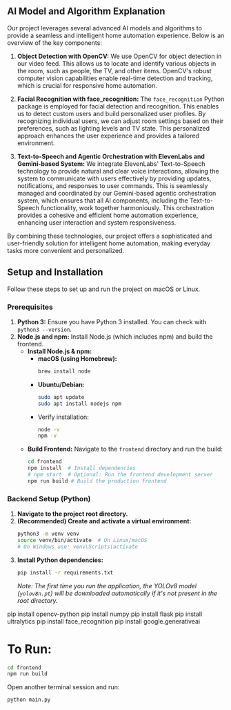 ## AI Model and Algorithm Explanation

Our project leverages several advanced AI models and algorithms to provide a seamless and intelligent home automation experience. Below is an overview of the key components:

1. **Object Detection with OpenCV:**
   We use OpenCV for object detection in our video feed. This allows us to locate and identify various objects in the room, such as people, the TV, and other items. OpenCV's robust computer vision capabilities enable real-time detection and tracking, which is crucial for responsive home automation.

2. **Facial Recognition with face_recognition:**
   The `face_recognition` Python package is employed for facial detection and recognition. This enables us to detect custom users and build personalized user profiles. By recognizing individual users, we can adjust room settings based on their preferences, such as lighting levels and TV state. This personalized approach enhances the user experience and provides a tailored environment.

3. **Text-to-Speech and Agentic Orchestration with ElevenLabs and Gemini-based System:**
   We integrate ElevenLabs' Text-to-Speech technology to provide natural and clear voice interactions, allowing the system to communicate with users effectively by providing updates, notifications, and responses to user commands. This is seamlessly managed and coordinated by our Gemini-based agentic orchestration system, which ensures that all AI components, including the Text-to-Speech functionality, work together harmoniously. This orchestration provides a cohesive and efficient home automation experience, enhancing user interaction and system responsiveness.

By combining these technologies, our project offers a sophisticated and user-friendly solution for intelligent home automation, making everyday tasks more convenient and personalized.


## Setup and Installation

Follow these steps to set up and run the project on macOS or Linux.

### Prerequisites

1.  **Python 3:** Ensure you have Python 3 installed. You can check with `python3 --version`.
2.  **Node.js and npm:** Install Node.js (which includes npm) and build the frontend.
    *   **Install Node.js & npm:**
        *   **macOS (using Homebrew):**
            ```bash
            brew install node
            ```
        *   **Ubuntu/Debian:**
            ```bash
            sudo apt update
            sudo apt install nodejs npm
            ```
        *   Verify installation:
            ```bash
            node -v
            npm -v
            ```
    *   **Build Frontend:** Navigate to the `frontend` directory and run the build:
        ```bash
        cd frontend
        npm install  # Install dependencies
        # npm start  # Optional: Run the frontend development server
        npm run build # Build the production frontend
        ```

### Backend Setup (Python)

1.  **Navigate to the project root directory.**
2.  **(Recommended) Create and activate a virtual environment:**
    ```bash
    python3 -m venv venv
    source venv/bin/activate  # On Linux/macOS
    # On Windows use: venv\Scripts\activate
    ```
3.  **Install Python dependencies:**
    ```bash
    pip install -r requirements.txt
    ```
    *Note: The first time you run the application, the YOLOv8 model (`yolov8n.pt`) will be downloaded automatically if it's not present in the root directory.*

pip install opencv-python
pip install numpy
pip install flask
pip install ultralytics
pip install face_recognition
pip install google.generativeai

# To Run:
```bash
cd frontend
npm run build
```
Open another terminal session and run:
```bash
python main.py
```
